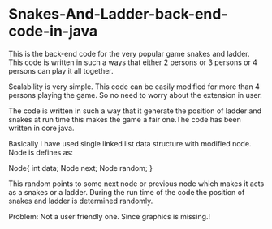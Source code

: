# Snakes-And-Ladder-back-end-code-in-java
This is the back-end code for the very popular game snakes and ladder. This code is written in such a ways that either 2 persons or 3 persons or 4 persons can play it all together. 

Scalability is very simple. This code can be easily modified for more than 4 persons playing the game. So no need to worry about the extension in user.  

The code is written in such a way that it generate the position of ladder and snakes at run time this makes the game a fair one.The code has been written in core java.

Basically I have used single linked list data structure with  modified node.
Node is defines as:

Node{
int data;
Node next;
Node random;
}

This random points to some next node or previous node which makes it acts as a snakes or a ladder. During the run time of the code the position of snakes and ladder is determined randomly. 

Problem: Not a user friendly one. Since graphics is missing.!
